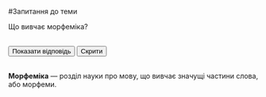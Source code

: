 #Запитання до теми


<body>
    <p class="question">Що вивчає морфеміка?</p><br>
    <body>
    <button id="show">Показати відповідь</button>
    <button id="hide">Скрити</button>
    <br>
    <br>
    <p class="hidden"><strong>Морфемiка</strong> — роздiл науки про мову, що вивчає значущi частини слова, або морфеми.</p>
    </body>
</body>